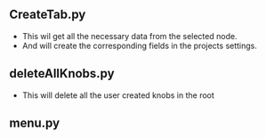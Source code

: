 ## CreateTab.py
- This wil get all the necessary data from the selected node.
- And will create the corresponding fields in the projects settings.


## deleteAllKnobs.py
- This will delete all the user created knobs in the root

## menu.py
